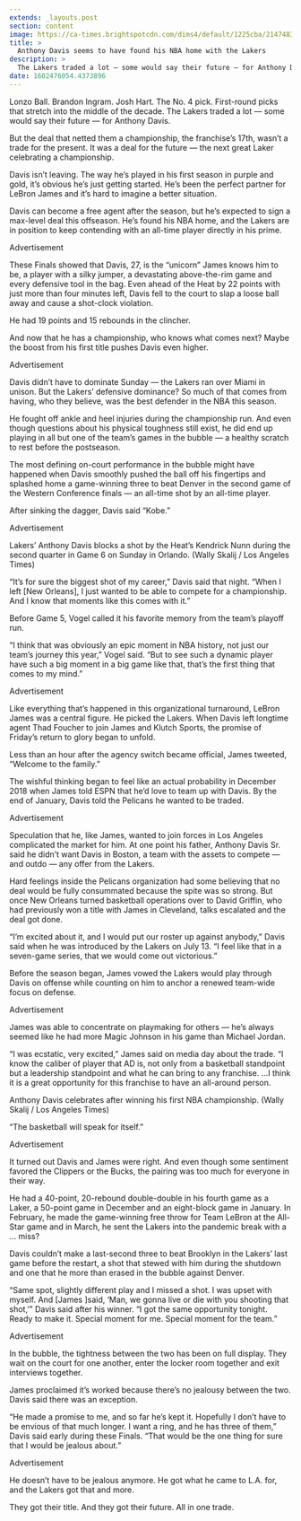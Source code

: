 ```yaml
--- 
extends: _layouts.post 
section: content 
image: https://ca-times.brightspotcdn.com/dims4/default/1225cba/2147483647/strip/true/crop/1689x887+0+125/resize/1200x630!/quality/90/?url=https%3A%2F%2Fcalifornia-times-brightspot.s3.amazonaws.com%2Ff0%2F7f%2Fb87221ce463a90874e35bf932b64%2Fla-photos-1staff-622053-sp-1011-lakers-heat-finals13-wjs.jpg 
title: > 
  Anthony Davis seems to have found his NBA home with the Lakers 
description: > 
  The Lakers traded a lot — some would say their future — for Anthony Davis.He’s found his NBA home, and the Lakers are in position to keep contending with an all-time player directly in his prime.At one point his father, Anthony Davis Sr. said he didn’t want Davis in Boston, a team with the assets to compete — and outdo — any offer from the Lakers.Anthony Davis celebrates after winning his first NBA championship.And [James ]said, ‘Man, we gonna live or die with you shooting that shot,’” Davis said after his winner. 
date: 1602476054.4373896 
--- 
```

Lonzo Ball. Brandon Ingram. Josh Hart. The No. 4 pick. First-round picks that stretch into the middle of the decade. The Lakers traded a lot — some would say their future — for Anthony Davis.

But the deal that netted them a championship, the franchise’s 17th, wasn’t a trade for the present. It was a deal for the future — the next great Laker celebrating a championship.

Davis isn’t leaving. The way he’s played in his first season in purple and gold, it’s obvious he’s just getting started. He’s been the perfect partner for LeBron James and it’s hard to imagine a better situation.

Davis can become a free agent after the season, but he’s expected to sign a max-level deal this offseason. He’s found his NBA home, and the Lakers are in position to keep contending with an all-time player directly in his prime.

Advertisement

These Finals showed that Davis, 27, is the “unicorn” James knows him to be, a player with a silky jumper, a devastating above-the-rim game and every defensive tool in the bag. Even ahead of the Heat by 22 points with just more than four minutes left, Davis fell to the court to slap a loose ball away and cause a shot-clock violation.

He had 19 points and 15 rebounds in the clincher.

And now that he has a championship, who knows what comes next? Maybe the boost from his first title pushes Davis even higher.

Advertisement

Davis didn’t have to dominate Sunday — the Lakers ran over Miami in unison. But the Lakers’ defensive dominance? So much of that comes from having, who they believe, was the best defender in the NBA this season.

He fought off ankle and heel injuries during the championship run. And even though questions about his physical toughness still exist, he did end up playing in all but one of the team’s games in the bubble — a healthy scratch to rest before the postseason.

The most defining on-court performance in the bubble might have happened when Davis smoothly pushed the ball off his fingertips and splashed home a game-winning three to beat Denver in the second game of the Western Conference finals — an all-time shot by an all-time player.

After sinking the dagger, Davis said “Kobe.”

Advertisement

Lakers’ Anthony Davis blocks a shot by the Heat’s Kendrick Nunn during the second quarter in Game 6 on Sunday in Orlando. (Wally Skalij / Los Angeles Times)

“It’s for sure the biggest shot of my career,” Davis said that night. “When I left [New Orleans], I just wanted to be able to compete for a championship. And I know that moments like this comes with it.”

Before Game 5, Vogel called it his favorite memory from the team’s playoff run.

“I think that was obviously an epic moment in NBA history, not just our team’s journey this year,” Vogel said. “But to see such a dynamic player have such a big moment in a big game like that, that’s the first thing that comes to my mind.”

Advertisement

Like everything that’s happened in this organizational turnaround, LeBron James was a central figure. He picked the Lakers. When Davis left longtime agent Thad Foucher to join James and Klutch Sports, the promise of Friday’s return to glory began to unfold.

Less than an hour after the agency switch became official, James tweeted, “Welcome to the family.”

The wishful thinking began to feel like an actual probability in December 2018 when James told ESPN that he’d love to team up with Davis. By the end of January, Davis told the Pelicans he wanted to be traded.

Advertisement

Speculation that he, like James, wanted to join forces in Los Angeles complicated the market for him. At one point his father, Anthony Davis Sr. said he didn’t want Davis in Boston, a team with the assets to compete — and outdo — any offer from the Lakers.

Hard feelings inside the Pelicans organization had some believing that no deal would be fully consummated because the spite was so strong. But once New Orleans turned basketball operations over to David Griffin, who had previously won a title with James in Cleveland, talks escalated and the deal got done.

“I’m excited about it, and I would put our roster up against anybody,” Davis said when he was introduced by the Lakers on July 13. “I feel like that in a seven-game series, that we would come out victorious.”

Before the season began, James vowed the Lakers would play through Davis on offense while counting on him to anchor a renewed team-wide focus on defense.

Advertisement

James was able to concentrate on playmaking for others — he’s always seemed like he had more Magic Johnson in his game than Michael Jordan.

“I was ecstatic, very excited,” James said on media day about the trade. “I know the caliber of player that AD is, not only from a basketball standpoint but a leadership standpoint and what he can bring to any franchise. …I think it is a great opportunity for this franchise to have an all-around person.

Anthony Davis celebrates after winning his first NBA championship. (Wally Skalij / Los Angeles Times)

“The basketball will speak for itself.”

Advertisement

It turned out Davis and James were right. And even though some sentiment favored the Clippers or the Bucks, the pairing was too much for everyone in their way.

He had a 40-point, 20-rebound double-double in his fourth game as a Laker, a 50-point game in December and an eight-block game in January. In February, he made the game-winning free throw for Team LeBron at the All-Star game and in March, he sent the Lakers into the pandemic break with a … miss?

Davis couldn’t make a last-second three to beat Brooklyn in the Lakers’ last game before the restart, a shot that stewed with him during the shutdown and one that he more than erased in the bubble against Denver.

“Same spot, slightly different play and I missed a shot. I was upset with myself. And [James ]said, ‘Man, we gonna live or die with you shooting that shot,’” Davis said after his winner. “I got the same opportunity tonight. Ready to make it. Special moment for me. Special moment for the team.”

Advertisement

In the bubble, the tightness between the two has been on full display. They wait on the court for one another, enter the locker room together and exit interviews together.

James proclaimed it’s worked because there’s no jealousy between the two. Davis said there was an exception.

“He made a promise to me, and so far he’s kept it. Hopefully I don’t have to be envious of that much longer. I want a ring, and he has three of them,” Davis said early during these Finals. “That would be the one thing for sure that I would be jealous about.”

Advertisement

He doesn’t have to be jealous anymore. He got what he came to L.A. for, and the Lakers got that and more.

They got their title. And they got their future. All in one trade.